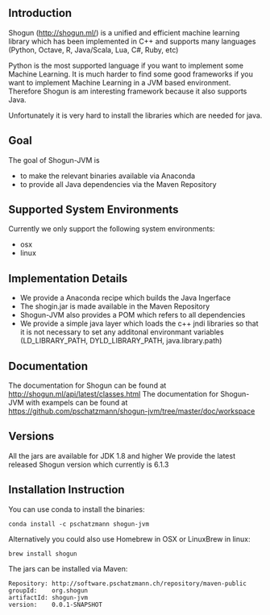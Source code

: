 ## Introduction ##
Shogun (http://shogun.ml/) is a unified and efficient machine learning library which has been implemented in C++ and supports
many languages (Python, Octave, R, Java/Scala, Lua, C#, Ruby, etc) 

Python is the most supported language if you want to implement some Machine Learning. It is much harder to find some good frameworks if you want
to implement Machine Learning in a JVM based environment. Therefore Shogun is am interesting framework because it also supports Java.  

Unfortunately it is very hard to install the libraries which are needed for java. 

## Goal ##

The goal of Shogun-JVM is 
- to make the relevant binaries available via Anaconda 
- to provide all Java dependencies via the Maven Repository


## Supported System Environments ##

Currently we only support the following system environments:
- osx
- linux


## Implementation Details ##

- We provide a Anaconda recipe which builds the Java Ingerface
- The shogin.jar is made available in the Maven Repository
- Shogun-JVM also provides a POM which refers to all dependencies 
- We provide a simple java layer which loads the c++ jndi libraries so that it is not necessary to
  set any additonal environmant variables (LD_LIBRARY_PATH, DYLD_LIBRARY_PATH, java.library.path)

## Documentation ##

The documentation for Shogun can be found at http://shogun.ml/api/latest/classes.html
The documentation for Shogun-JVM with exampels can be found at https://github.com/pschatzmann/shogun-jvm/tree/master/doc/workspace

## Versions ##

All the jars are available for JDK 1.8 and higher 
We provide the latest released Shogun version which currently is 6.1.3
 
## Installation Instruction ##

You can use conda to install the binaries:
	
	conda install -c pschatzmann shogun-jvm 
 
Alternatively you could also use Homebrew in OSX or LinuxBrew in linux:
	
	brew install shogun  


The jars can be installed via Maven:

	Repository: http://software.pschatzmann.ch/repository/maven-public
	groupId: 	org.shogun
	artifactId:	shogun-jvm
	version:	0.0.1-SNAPSHOT

